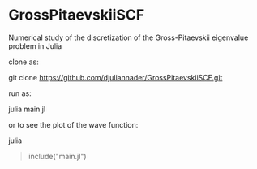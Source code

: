 # GrossPitaevskiiSCF
Numerical study of the discretization of the Gross-Pitaevskii eigenvalue problem in Julia

clone as:

git clone https://github.com/djuliannader/GrossPitaevskiiSCF.git

run as:

julia main.jl

or to see the plot of the wave function:

julia 
> include("main.jl")